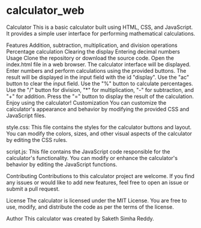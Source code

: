 # calculator_web
Calculator
This is a basic calculator built using HTML, CSS, and JavaScript. It provides a simple user interface for performing mathematical calculations.

Features
Addition, subtraction, multiplication, and division operations
Percentage calculation
Clearing the display
Entering decimal numbers
Usage
Clone the repository or download the source code.
Open the index.html file in a web browser.
The calculator interface will be displayed.
Enter numbers and perform calculations using the provided buttons.
The result will be displayed in the input field with the id "display".
Use the "ac" button to clear the input field.
Use the "%" button to calculate percentages.
Use the "/" button for division, "*" for multiplication, "-" for subtraction, and "+" for addition.
Press the "=" button to display the result of the calculation.
Enjoy using the calculator!
Customization
You can customize the calculator's appearance and behavior by modifying the provided CSS and JavaScript files.

style.css: This file contains the styles for the calculator buttons and layout. You can modify the colors, sizes, and other visual aspects of the calculator by editing the CSS rules.

script.js: This file contains the JavaScript code responsible for the calculator's functionality. You can modify or enhance the calculator's behavior by editing the JavaScript functions.

Contributing
Contributions to this calculator project are welcome. If you find any issues or would like to add new features, feel free to open an issue or submit a pull request.

License
The calculator is licensed under the MIT License. You are free to use, modify, and distribute the code as per the terms of the license.

Author
This calculator was created by Saketh Simha Reddy.
